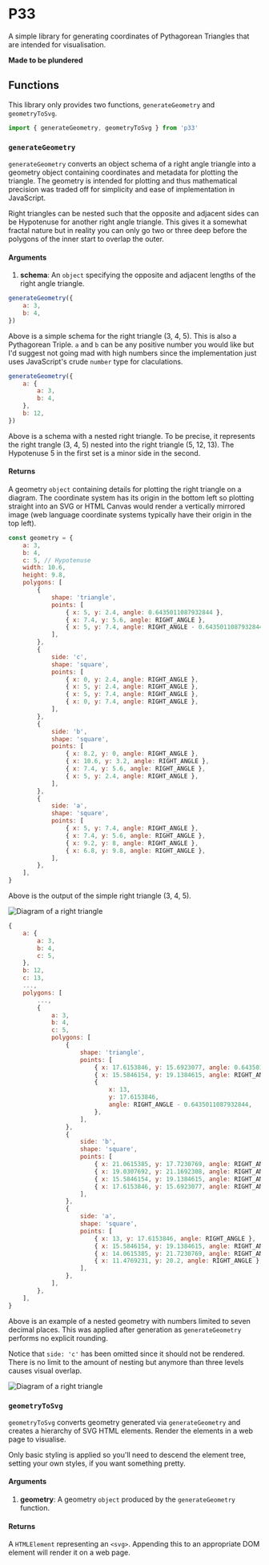 # P33

A simple library for generating coordinates of Pythagorean Triangles that are intended for visualisation.

**Made to be plundered**

## Functions

This library only provides two functions, `generateGeometry` and `geometryToSvg`.

```js
import { generateGeometry, geometryToSvg } from 'p33'
```

### `generateGeometry`

`generateGeometry` converts an object schema of a right angle triangle into a geometry object containing coordinates and metadata for plotting the triangle. The geometry is intended for plotting and thus mathematical precision was traded off for simplicity and ease of implementation in JavaScript.

Right triangles can be nested such that the opposite and adjacent sides can be Hypotenuse for another right angle triangle. This gives it a somewhat fractal nature but in reality you can only go two or three deep before the polygons of the inner start to overlap the outer.

#### Arguments

1. **schema**: An `object` specifying the opposite and adjacent lengths of the right angle triangle.

```js
generateGeometry({
	a: 3,
	b: 4,
})
```

Above is a simple schema for the right triangle (3, 4, 5). This is also a Pythagorean Triple. `a` and `b` can be any positive number you would like but I'd suggest not going mad with high numbers since the implementation just uses JavaScript's crude `number` type for claculations.

```js
generateGeometry({
	a: {
		a: 3,
		b: 4,
	},
	b: 12,
})
```

Above is a schema with a nested right triangle. To be precise, it represents the right trangle (3, 4, 5) nested into the right triangle (5, 12, 13). The Hypotenuse 5 in the first set is a minor side in the second.

#### Returns

A geometry `object` containing details for plotting the right triangle on a diagram. The coordinate system has its origin in the bottom left so plotting straight into an SVG or HTML Canvas would render a vertically mirrored image (web language coordinate systems typically have their origin in the top left).

```js
const geometry = {
	a: 3,
	b: 4,
	c: 5, // Hypotenuse
	width: 10.6,
	height: 9.8,
	polygons: [
		{
			shape: 'triangle',
			points: [
				{ x: 5, y: 2.4, angle: 0.6435011087932844 },
				{ x: 7.4, y: 5.6, angle: RIGHT_ANGLE },
				{ x: 5, y: 7.4, angle: RIGHT_ANGLE - 0.6435011087932844 },
			],
		},
		{
			side: 'c',
			shape: 'square',
			points: [
				{ x: 0, y: 2.4, angle: RIGHT_ANGLE },
				{ x: 5, y: 2.4, angle: RIGHT_ANGLE },
				{ x: 5, y: 7.4, angle: RIGHT_ANGLE },
				{ x: 0, y: 7.4, angle: RIGHT_ANGLE },
			],
		},
		{
			side: 'b',
			shape: 'square',
			points: [
				{ x: 8.2, y: 0, angle: RIGHT_ANGLE },
				{ x: 10.6, y: 3.2, angle: RIGHT_ANGLE },
				{ x: 7.4, y: 5.6, angle: RIGHT_ANGLE },
				{ x: 5, y: 2.4, angle: RIGHT_ANGLE },
			],
		},
		{
			side: 'a',
			shape: 'square',
			points: [
				{ x: 5, y: 7.4, angle: RIGHT_ANGLE },
				{ x: 7.4, y: 5.6, angle: RIGHT_ANGLE },
				{ x: 9.2, y: 8, angle: RIGHT_ANGLE },
				{ x: 6.8, y: 9.8, angle: RIGHT_ANGLE },
			],
		},
	],
}
```

Above is the output of the simple right triangle (3, 4, 5).

![Diagram of a right triangle](right-triangle.png)

```js
{
	a: {
		a: 3,
		b: 4,
		c: 5,
	},
	b: 12,
	c: 13,
	...,
	polygons: [
		...,
		{
			a: 3,
			b: 4,
			c: 5,
			polygons: [
				{
					shape: 'triangle',
					points: [
						{ x: 17.6153846, y: 15.6923077, angle: 0.6435011087932844 },
						{ x: 15.5846154, y: 19.1384615, angle: RIGHT_ANGLE },
						{
							x: 13,
							y: 17.6153846,
							angle: RIGHT_ANGLE - 0.6435011087932844,
						},
					],
				},
				{
					side: 'b',
					shape: 'square',
					points: [
						{ x: 21.0615385, y: 17.7230769, angle: RIGHT_ANGLE },
						{ x: 19.0307692, y: 21.1692308, angle: RIGHT_ANGLE },
						{ x: 15.5846154, y: 19.1384615, angle: RIGHT_ANGLE },
						{ x: 17.6153846, y: 15.6923077, angle: RIGHT_ANGLE },
					],
				},
				{
					side: 'a',
					shape: 'square',
					points: [
						{ x: 13, y: 17.6153846, angle: RIGHT_ANGLE },
						{ x: 15.5846154, y: 19.1384615, angle: RIGHT_ANGLE },
						{ x: 14.0615385, y: 21.7230769, angle: RIGHT_ANGLE },
						{ x: 11.4769231, y: 20.2, angle: RIGHT_ANGLE },
					],
				},
			],
		},
	],
}
```

Above is an example of a nested geometry with numbers limited to seven decimal places. This was applied after generation as `generateGeometry` performs no explicit rounding.

Notice that `side: 'c'` has been omitted since it should not be rendered. There is no limit to the amount of nesting but anymore than three levels causes visual overlap.

![Diagram of a right triangle](right-triangle-nested.png)

### `geometryToSvg`

`geometryToSvg` converts geometry generated via `generateGeometry` and creates a hierarchy of SVG HTML elements. Render the elements in a web page to visualise.

Only basic styling is applied so you'll need to descend the element tree, setting your own styles, if you want something pretty.

#### Arguments

1. **geometry**: A geometry `object` produced by the `generateGeometry` function.

#### Returns

A `HTMLElement` representing an `<svg>`. Appending this to an appropriate DOM element will render it on a web page.
